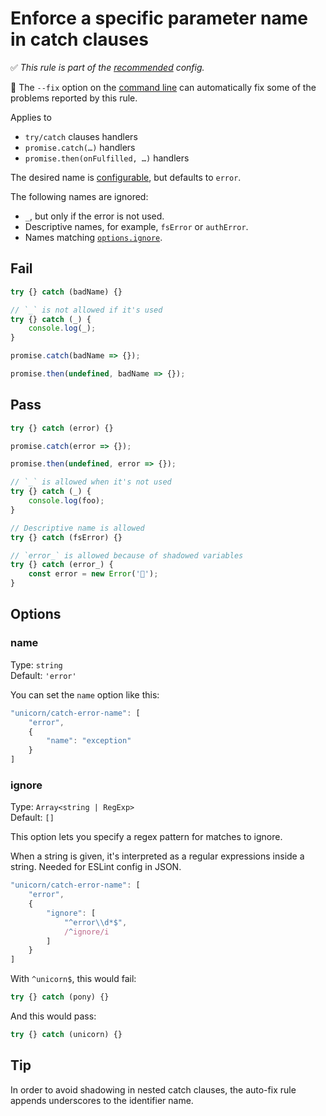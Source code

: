 # Enforce a specific parameter name in catch clauses

✅ *This rule is part of the [recommended](https://github.com/sindresorhus/eslint-plugin-unicorn#recommended-config) config.*

🔧 The `--fix` option on the [command line](https://eslint.org/docs/user-guide/command-line-interface#fixing-problems) can automatically fix some of the problems reported by this rule.

Applies to

- `try/catch` clauses handlers
- `promise.catch(…)` handlers
- `promise.then(onFulfilled, …)` handlers

The desired name is [configurable](#name), but defaults to `error`.

The following names are ignored:

- `_`, but only if the error is not used.
- Descriptive names, for example, `fsError` or `authError`.
- Names matching [`options.ignore`](#ignore).

## Fail

```js
try {} catch (badName) {}
```

```js
// `_` is not allowed if it's used
try {} catch (_) {
	console.log(_);
}
```

```js
promise.catch(badName => {});
```

```js
promise.then(undefined, badName => {});
```

## Pass

```js
try {} catch (error) {}
```

```js
promise.catch(error => {});
```

```js
promise.then(undefined, error => {});
```

```js
// `_` is allowed when it's not used
try {} catch (_) {
	console.log(foo);
}
```

```js
// Descriptive name is allowed
try {} catch (fsError) {}
```

```js
// `error_` is allowed because of shadowed variables
try {} catch (error_) {
	const error = new Error('🦄');
}
```

## Options

### name

Type: `string`\
Default: `'error'`

You can set the `name` option like this:

```js
"unicorn/catch-error-name": [
	"error",
	{
		"name": "exception"
	}
]
```

### ignore

Type: `Array<string | RegExp>`\
Default: `[]`

This option lets you specify a regex pattern for matches to ignore.

When a string is given, it's interpreted as a regular expressions inside a string. Needed for ESLint config in JSON.

```js
"unicorn/catch-error-name": [
	"error",
	{
		"ignore": [
			"^error\\d*$",
			/^ignore/i
		]
	}
]
```

With `^unicorn$`, this would fail:

```js
try {} catch (pony) {}
```

And this would pass:

```js
try {} catch (unicorn) {}
```

## Tip

In order to avoid shadowing in nested catch clauses, the auto-fix rule appends underscores to the identifier name.

